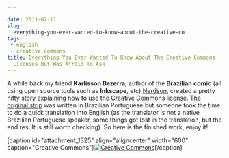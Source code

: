 ```yaml
---

date: 2011-02-11
slug: |
  everything-you-ever-wanted-to-know-about-the-creative-co
tags:
 - english
 - creative commons
title: Everything You Ever Wanted To Know About The Creative Commons
  Licenses But Was Afraid To Ask
---
```


A while back my friend **Karlisson Bezerra**, author of the
**Brazilian** **comic** (all using open source tools such as
**Inkscape**, etc) [Nerdson](http://nerdson.com/blog/), created a pretty
nifty story explaining how to use the [Creative
Commons](https://secure.wikimedia.org/wikipedia/en/wiki/Creative_Commons)
license. The [original strip](http://nerdson.com/blog/criativos-comuns/)
was written in Brazilian Portuguese but someone took the time to do a
quick translation into English (as the translator is not a native
Brazilian Portuguese speaker, some things got lost in the translation,
but the end result is still worth checking). So here is the finished
work, enjoy it!

\[caption id="attachment_1325" align="aligncenter" width="600"
caption="Creative Commons"\][![Creative
Commons](http://www.ogmaciel.com/wp-content/uploads/2011/02/arkblitz-20100830T004316-g4p3hwn.png)](http://www.ogmaciel.com/wp-content/uploads/2011/02/arkblitz-20100830T004316-g4p3hwn.png)\[/caption\]
